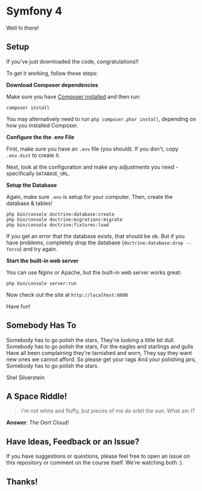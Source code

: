 # Symfony 4

Well hi there! 
## Setup

If you've just downloaded the code, congratulations!!

To get it working, follow these steps:

**Download Composer dependencies**

Make sure you have [Composer installed](https://getcomposer.org/download/)
and then run:

```
composer install
```

You may alternatively need to run `php composer.phar install`, depending
on how you installed Composer.

**Configure the the .env File**

First, make sure you have an `.env` file (you should).
If you don't, copy `.env.dist` to create it.

Next, look at the configuration and make any adjustments you
need - specifically `DATABASE_URL`.

**Setup the Database**

Again, make sure `.env` is setup for your computer. Then, create
the database & tables!

```
php bin/console doctrine:database:create
php bin/console doctrine:migrations:migrate
php bin/console doctrine:fixtures:load
```

If you get an error that the database exists, that should
be ok. But if you have problems, completely drop the
database (`doctrine:database:drop --force`) and try again.

**Start the built-in web server**

You can use Nginx or Apache, but the built-in web server works
great:

```
php bin/console server:run
```

Now check out the site at `http://localhost:8000`

Have fun!

## Somebody Has To

Somebody has to go polish the stars,
They're looking a little bit dull.
Somebody has to go polish the stars,
For the eagles and starlings and gulls
Have all been complaining they're tarnished and worn,
They say they want new ones we cannot afford.
So please get your rags
And your polishing jars,
Somebody has to go polish the stars.

Shel Silverstein

## A Space Riddle!

> I'm not white and fluffy, but pieces of me *do* orbit the sun. What am I?

**Answer**: The Oort Cloud!

## Have Ideas, Feedback or an Issue?

If you have suggestions or questions, please feel free to
open an issue on this repository or comment on the course
itself. We're watching both :).

## Thanks!
